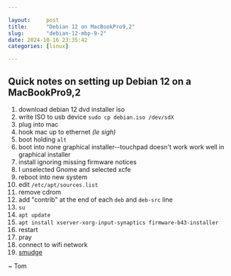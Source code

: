```yaml
---

layout:     post 
title:      "Debian 12 on MacBookPro9,2"
slug:       "debian-12-mbp-9-2"
date: 2024-10-16 23:35:42 
categories: [linux]

---
```


## Quick notes on setting up Debian 12 on a MacBookPro9,2

1. download debian 12 dvd installer iso
1. write ISO to usb device `sudo cp debian.iso /dev/sdX`
1. plug into mac
1. hook mac up to ethernet _(le sigh)_
1. boot holding `alt`
1. boot into none graphical installer--touchpad doesn't work work well in graphical installer
1. install ignoring missing firmware notices
1. I unselected Gnome and selected xcfe
1. reboot into new system
1. edit `/etc/apt/sources.list`
  1. remove cdrom
  1. add "contrib" at the end of each `deb` and `deb-src` line
1. `su`
1. `apt update`
1. `apt install xserver-xorg-input-synaptics firmware-b43-installer`
1. restart
1. pray
1. connect to wifi network
1. [smudge](https://github.com/vilmibm/smudge)

~ Tom